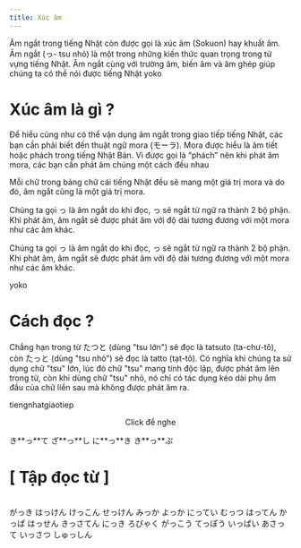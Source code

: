 ```yaml
---
title: Xúc âm
---
```


<Intro>
Âm ngắt trong tiếng Nhật còn được gọi là xúc âm (Sokuon) hay khuất âm. Âm ngắt (っ- tsu nhỏ) là một trong những kiến thức quan trọng trong từ vựng tiếng Nhật. Âm ngắt cùng với trường âm, biến âm và âm ghép giúp chúng ta có thể nói được tiếng Nhật
</Intro>
<Via href="https://yoko.edu.vn/am-ngat-trong-tieng-nhat/">yoko</Via>

# Xúc âm là gì ?

Để hiểu cũng như có thể vận dụng âm ngắt trong giao tiếp tiếng Nhật, các bạn cần phải biết đến thuật ngữ mora (モーラ). Mora được hiểu là âm tiết hoặc phách trong tiếng Nhật Bản. Vì được gọi là “phách” nên khi phát âm mora, các bạn cần phát âm chúng một cách đều nhau

Mỗi chữ trong bảng chữ cái tiếng Nhật đều sẽ mang một giá trị mora và do đó, âm ngắt cũng là một giá trị mora.

Chúng ta gọi っ là âm ngắt do khi đọc, っ sẽ ngắt từ ngữ ra thành 2 bộ phận. Khi phát âm, âm ngắt sẽ được phát âm với độ dài tương đương với một mora như các âm khác.

Chúng ta gọi っ là âm ngắt do khi đọc, っ sẽ ngắt từ ngữ ra thành 2 bộ phận. Khi phát âm, âm ngắt sẽ được phát âm với độ dài tương đương với một mora như các âm khác.

<Via href="https://yoko.edu.vn/am-ngat-trong-tieng-nhat/">yoko</Via>


# Cách đọc ?

Chẳng hạn trong từ たつと (dùng "tsu lớn") sẽ đọc là tatsuto (ta-chư-tô), còn たっと (dùng "tsu nhỏ") sẽ đọc là tatto (tạt-tô). Có nghĩa khi chúng ta sử dụng chữ "tsu" lớn, lúc đó chữ "tsu" mang tính độc lập, được phát âm lên trong từ, còn khi dùng chữ "tsu" nhỏ, nó chỉ có tác dụng kéo dài phụ âm đầu của chữ liền sau mà không được phát âm ra.

<Via href="http://tiengnhatgiaotiep.edu.vn/xuc-am-tieng-nhat.html">tiengnhatgiaotiep</Via>

<p align="center">Click để nghe</p>
<JaWL m={4}>
  <Speak k="切手"><Kanji>き**っ**て</Kanji></Speak>
  <Speak k="雑誌"><Kanji>ざ**っ**し</Kanji></Speak>
  <Speak k="日記"><Kanji>に**っ**き</Kanji></Speak>
  <Speak k="切符"><Kanji>き**っ**ぷ</Kanji></Speak>
</JaWL>


# [ Tập đọc từ ]
<br/>

<JaWL m={4}>
 <Kanji>がっき</Kanji>
 <Kanji>はっけん</Kanji>
 <Kanji>けっこん</Kanji>
 <Kanji>せっけん</Kanji>
</JaWL>

<JaWL m={4}>
 <Kanji>みっか</Kanji>
 <Kanji>よっか</Kanji>
 <Kanji>にってい</Kanji>
 <Kanji>むっつ</Kanji>
</JaWL>

<JaWL m={4}>
 <Kanji>はってん</Kanji>
 <Kanji>かっぱ</Kanji>
 <Kanji>はっせん</Kanji>
 <Kanji>きっさてん</Kanji>
</JaWL>

<JaWL m={4}>
 <Kanji>にっき</Kanji>
 <Kanji>ろぴゃく</Kanji>
 <Kanji>がっこう</Kanji>
 <Kanji>てっぽう</Kanji>
</JaWL>

<JaWL m={4}>
 <Kanji>いっぱい</Kanji>
 <Kanji>あさって</Kanji>
 <Kanji>いっさつ</Kanji>
 <Kanji>しゅっしん</Kanji>
</JaWL>
